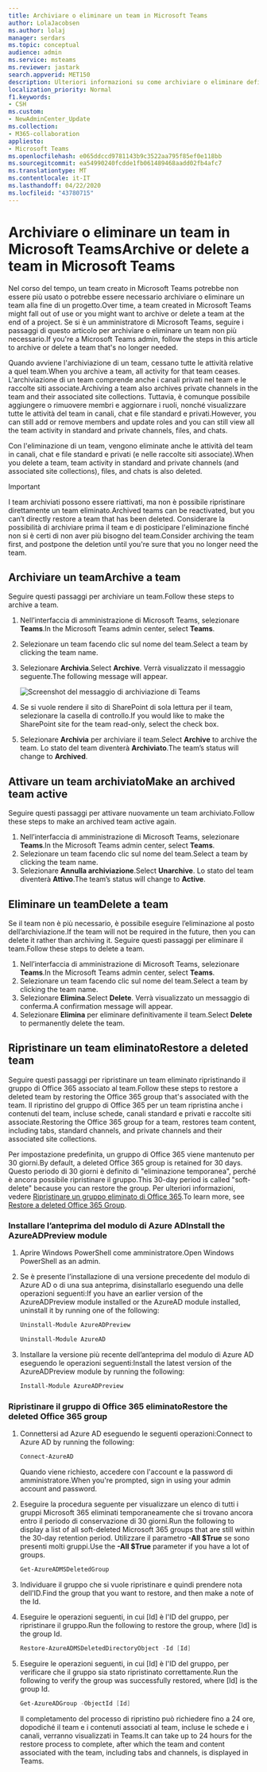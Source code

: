 ```yaml
---
title: Archiviare o eliminare un team in Microsoft Teams
author: LolaJacobsen
ms.author: lolaj
manager: serdars
ms.topic: conceptual
audience: admin
ms.service: msteams
ms.reviewer: jastark
search.appverid: MET150
description: Ulteriori informazioni su come archiviare o eliminare definitivamente un team.
localization_priority: Normal
f1.keywords:
- CSH
ms.custom:
- NewAdminCenter_Update
ms.collection:
- M365-collaboration
appliesto:
- Microsoft Teams
ms.openlocfilehash: e065ddccd9781143b9c3522aa795f85ef0e118bb
ms.sourcegitcommit: ea54990240fcdde1fb061489468aadd02fb4afc7
ms.translationtype: MT
ms.contentlocale: it-IT
ms.lasthandoff: 04/22/2020
ms.locfileid: "43780715"
---
```

<a name="archive-or-delete-a-team-in-microsoft-teams"></a><span data-ttu-id="0b254-103">Archiviare o eliminare un team in Microsoft Teams</span><span class="sxs-lookup"><span data-stu-id="0b254-103">Archive or delete a team in Microsoft Teams</span></span>
===========================================

<span data-ttu-id="0b254-104">Nel corso del tempo, un team creato in Microsoft Teams potrebbe non essere più usato o potrebbe essere necessario archiviare o eliminare un team alla fine di un progetto.</span><span class="sxs-lookup"><span data-stu-id="0b254-104">Over time, a team created in Microsoft Teams might fall out of use or you might want to archive or delete a team at the end of a project.</span></span> <span data-ttu-id="0b254-105">Se si è un amministratore di Microsoft Teams, seguire i passaggi di questo articolo per archiviare o eliminare un team non più necessario.</span><span class="sxs-lookup"><span data-stu-id="0b254-105">If you're a Microsoft Teams admin, follow the steps in this article to archive or delete a team that's no longer needed.</span></span>

<span data-ttu-id="0b254-106">Quando avviene l'archiviazione di un team, cessano tutte le attività relative a quel team.</span><span class="sxs-lookup"><span data-stu-id="0b254-106">When you archive a team, all activity for that team ceases.</span></span> <span data-ttu-id="0b254-107">L'archiviazione di un team comprende anche i canali privati nel team e le raccolte siti associate.</span><span class="sxs-lookup"><span data-stu-id="0b254-107">Archiving a team also archives private channels in the team and their associated site collections.</span></span>  <span data-ttu-id="0b254-108">Tuttavia, è comunque possibile aggiungere o rimuovere membri e aggiornare i ruoli, nonché visualizzare tutte le attività del team in canali, chat e file standard e privati.</span><span class="sxs-lookup"><span data-stu-id="0b254-108">However, you can still add or remove members and update roles and you can still view all the team activity in standard and private channels, files, and chats.</span></span>

<span data-ttu-id="0b254-109">Con l'eliminazione di un team, vengono eliminate anche le attività del team in canali, chat e file standard e privati (e nelle raccolte siti associate).</span><span class="sxs-lookup"><span data-stu-id="0b254-109">When you delete a team, team activity in standard and private channels (and associated site collections), files, and chats is also deleted.</span></span>

> [!IMPORTANT]
> <span data-ttu-id="0b254-110">I team archiviati possono essere riattivati, ma non è possibile ripristinare direttamente un team eliminato.</span><span class="sxs-lookup"><span data-stu-id="0b254-110">Archived teams can be reactivated, but you can’t directly restore a team that has been deleted.</span></span> <span data-ttu-id="0b254-111">Considerare la possibilità di archiviare prima il team e di posticipare l'eliminazione finché non si è certi di non aver più bisogno del team.</span><span class="sxs-lookup"><span data-stu-id="0b254-111">Consider archiving the team first, and postpone the deletion until you're sure that you no longer need the team.</span></span>

## <a name="archive-a-team"></a><span data-ttu-id="0b254-112">Archiviare un team</span><span class="sxs-lookup"><span data-stu-id="0b254-112">Archive a team</span></span>

<span data-ttu-id="0b254-113">Seguire questi passaggi per archiviare un team.</span><span class="sxs-lookup"><span data-stu-id="0b254-113">Follow these steps to archive a team.</span></span>

1. <span data-ttu-id="0b254-114">Nell’interfaccia di amministrazione di Microsoft Teams, selezionare **Teams**.</span><span class="sxs-lookup"><span data-stu-id="0b254-114">In the Microsoft Teams admin center, select **Teams**.</span></span>
2. <span data-ttu-id="0b254-115">Selezionare un team facendo clic sul nome del team.</span><span class="sxs-lookup"><span data-stu-id="0b254-115">Select a team by clicking the team name.</span></span>
3. <span data-ttu-id="0b254-116">Selezionare **Archivia**.</span><span class="sxs-lookup"><span data-stu-id="0b254-116">Select **Archive**.</span></span> <span data-ttu-id="0b254-117">Verrà visualizzato il messaggio seguente.</span><span class="sxs-lookup"><span data-stu-id="0b254-117">The following message will appear.</span></span>

    ![Screenshot del messaggio di archiviazione di Teams](media/teams-archive-message.png)

4. <span data-ttu-id="0b254-119">Se si vuole rendere il sito di SharePoint di sola lettura per il team, selezionare la casella di controllo.</span><span class="sxs-lookup"><span data-stu-id="0b254-119">If you would like to make the SharePoint site for the team read-only, select the check box.</span></span>
5. <span data-ttu-id="0b254-120">Selezionare **Archivia** per archiviare il team.</span><span class="sxs-lookup"><span data-stu-id="0b254-120">Select **Archive** to archive the team.</span></span> <span data-ttu-id="0b254-121">Lo stato del team diventerà **Archiviato**.</span><span class="sxs-lookup"><span data-stu-id="0b254-121">The team’s status will change to **Archived**.</span></span>

## <a name="make-an-archived-team-active"></a><span data-ttu-id="0b254-122">Attivare un team archiviato</span><span class="sxs-lookup"><span data-stu-id="0b254-122">Make an archived team active</span></span>

<span data-ttu-id="0b254-123">Seguire questi passaggi per attivare nuovamente un team archiviato.</span><span class="sxs-lookup"><span data-stu-id="0b254-123">Follow these steps to make an archived team active again.</span></span>

1. <span data-ttu-id="0b254-124">Nell’interfaccia di amministrazione di Microsoft Teams, selezionare **Teams**.</span><span class="sxs-lookup"><span data-stu-id="0b254-124">In the Microsoft Teams admin center, select **Teams**.</span></span>
2. <span data-ttu-id="0b254-125">Selezionare un team facendo clic sul nome del team.</span><span class="sxs-lookup"><span data-stu-id="0b254-125">Select a team by clicking the team name.</span></span>
3. <span data-ttu-id="0b254-126">Selezionare **Annulla archiviazione**.</span><span class="sxs-lookup"><span data-stu-id="0b254-126">Select **Unarchive**.</span></span> <span data-ttu-id="0b254-127">Lo stato del team diventerà **Attivo**.</span><span class="sxs-lookup"><span data-stu-id="0b254-127">The team’s status will change to **Active**.</span></span>

## <a name="delete-a-team"></a><span data-ttu-id="0b254-128">Eliminare un team</span><span class="sxs-lookup"><span data-stu-id="0b254-128">Delete a team</span></span>

<span data-ttu-id="0b254-129">Se il team non è più necessario, è possibile eseguire l’eliminazione al posto dell’archiviazione.</span><span class="sxs-lookup"><span data-stu-id="0b254-129">If the team will not be required in the future, then you can delete it rather than archiving it.</span></span> <span data-ttu-id="0b254-130">Seguire questi passaggi per eliminare il team.</span><span class="sxs-lookup"><span data-stu-id="0b254-130">Follow these steps to delete a team.</span></span>

1.  <span data-ttu-id="0b254-131">Nell’interfaccia di amministrazione di Microsoft Teams, selezionare **Teams**.</span><span class="sxs-lookup"><span data-stu-id="0b254-131">In the Microsoft Teams admin center, select **Teams**.</span></span>
2.  <span data-ttu-id="0b254-132">Selezionare un team facendo clic sul nome del team.</span><span class="sxs-lookup"><span data-stu-id="0b254-132">Select a team by clicking the team name.</span></span>
3.  <span data-ttu-id="0b254-133">Selezionare **Elimina**.</span><span class="sxs-lookup"><span data-stu-id="0b254-133">Select **Delete**.</span></span> <span data-ttu-id="0b254-134">Verrà visualizzato un messaggio di conferma.</span><span class="sxs-lookup"><span data-stu-id="0b254-134">A confirmation message will appear.</span></span>
4.  <span data-ttu-id="0b254-135">Selezionare **Elimina** per eliminare definitivamente il team.</span><span class="sxs-lookup"><span data-stu-id="0b254-135">Select **Delete** to permanently delete the team.</span></span>

## <a name="restore-a-deleted-team"></a><span data-ttu-id="0b254-136">Ripristinare un team eliminato</span><span class="sxs-lookup"><span data-stu-id="0b254-136">Restore a deleted team</span></span>

<span data-ttu-id="0b254-137">Seguire questi passaggi per ripristinare un team eliminato ripristinando il gruppo di Office 365 associato al team.</span><span class="sxs-lookup"><span data-stu-id="0b254-137">Follow these steps to restore a deleted team by restoring the Office 365 group that's associated with the team.</span></span> <span data-ttu-id="0b254-138">Il ripristino del gruppo di Office 365 per un team ripristina anche i contenuti del team, incluse schede, canali standard e privati e raccolte siti associate.</span><span class="sxs-lookup"><span data-stu-id="0b254-138">Restoring the Office 365 group for a team, restores team content, including tabs, standard channels, and private channels and their associated site collections.</span></span>

<span data-ttu-id="0b254-139">Per impostazione predefinita, un gruppo di Office 365 viene mantenuto per 30 giorni.</span><span class="sxs-lookup"><span data-stu-id="0b254-139">By default, a deleted Office 365 group is retained for 30 days.</span></span> <span data-ttu-id="0b254-140">Questo periodo di 30 giorni è definito di "eliminazione temporanea", perché è ancora possibile ripristinare il gruppo.</span><span class="sxs-lookup"><span data-stu-id="0b254-140">This 30-day period is called "soft-delete" because you can restore the group.</span></span> <span data-ttu-id="0b254-141">Per ulteriori informazioni, vedere [Ripristinare un gruppo eliminato di Office 365](https://docs.microsoft.com/office365/admin/create-groups/restore-deleted-group).</span><span class="sxs-lookup"><span data-stu-id="0b254-141">To learn more, see [Restore a deleted Office 365 Group](https://docs.microsoft.com/office365/admin/create-groups/restore-deleted-group).</span></span>

### <a name="install-the-azureadpreview-module"></a><span data-ttu-id="0b254-142">Installare l’anteprima del modulo di Azure AD</span><span class="sxs-lookup"><span data-stu-id="0b254-142">Install the AzureADPreview module</span></span>

1. <span data-ttu-id="0b254-143">Aprire Windows PowerShell come amministratore.</span><span class="sxs-lookup"><span data-stu-id="0b254-143">Open Windows PowerShell as an admin.</span></span>
2. <span data-ttu-id="0b254-144">Se è presente l’installazione di una versione precedente del modulo di Azure AD o di una sua anteprima, disinstallarlo eseguendo una delle operazioni seguenti:</span><span class="sxs-lookup"><span data-stu-id="0b254-144">If you have an earlier version of the AzureADPreview module installed or the AzureAD module installed, uninstall it by running one of the following:</span></span>

    ```PowerShell 
    Uninstall-Module AzureADPreview
    ```

    ```PowerShell
    Uninstall-Module AzureAD
    ```
3. <span data-ttu-id="0b254-145">Installare la versione più recente dell’anteprima del modulo di Azure AD eseguendo le operazioni seguenti:</span><span class="sxs-lookup"><span data-stu-id="0b254-145">Install the latest version of the AzureADPreview module by running the following:</span></span>

    ```PowerShell
    Install-Module AzureADPreview
    ```    

### <a name="restore-the-deleted-office-365-group"></a><span data-ttu-id="0b254-146">Ripristinare il gruppo di Office 365 eliminato</span><span class="sxs-lookup"><span data-stu-id="0b254-146">Restore the deleted Office 365 group</span></span>

1. <span data-ttu-id="0b254-147">Connettersi ad Azure AD eseguendo le seguenti operazioni:</span><span class="sxs-lookup"><span data-stu-id="0b254-147">Connect to Azure AD by running the following:</span></span>
    ```PowerShell
    Connect-AzureAD
    ```
    <span data-ttu-id="0b254-148">Quando viene richiesto, accedere con l'account e la password di amministratore.</span><span class="sxs-lookup"><span data-stu-id="0b254-148">When you're prompted, sign in using your admin account and password.</span></span>  
2. <span data-ttu-id="0b254-149">Eseguire la procedura seguente per visualizzare un elenco di tutti i gruppi Microsoft 365 eliminati temporaneamente che si trovano ancora entro il periodo di conservazione di 30 giorni.</span><span class="sxs-lookup"><span data-stu-id="0b254-149">Run the following to display a list of all soft-deleted Microsoft 365 groups that are still within the 30-day retention period.</span></span> <span data-ttu-id="0b254-150">Utilizzare il parametro **-All $True** se sono presenti molti gruppi.</span><span class="sxs-lookup"><span data-stu-id="0b254-150">Use the **-All $True** parameter if you have a lot of groups.</span></span>
    ```PowerShell
    Get-AzureADMSDeletedGroup
    ``` 
3. <span data-ttu-id="0b254-151">Individuare il gruppo che si vuole ripristinare e quindi prendere nota dell'ID.</span><span class="sxs-lookup"><span data-stu-id="0b254-151">Find the group that you want to restore, and then make a note of the Id.</span></span>
4. <span data-ttu-id="0b254-152">Eseguire le operazioni seguenti, in cui [Id] è l'ID del gruppo, per ripristinare il gruppo.</span><span class="sxs-lookup"><span data-stu-id="0b254-152">Run the following to restore the group, where [Id] is the group Id.</span></span>
    ```PowerShell
    Restore-AzureADMSDeletedDirectoryObject -Id [Id]
    ```
5.  <span data-ttu-id="0b254-153">Eseguire le operazioni seguenti, in cui [Id] è l'ID del gruppo, per verificare che il gruppo sia stato ripristinato correttamente.</span><span class="sxs-lookup"><span data-stu-id="0b254-153">Run the following to verify the group was successfully restored, where [Id] is the group Id.</span></span>
    ```PowerShell
    Get-AzureADGroup -ObjectId [Id]
    ```

    <span data-ttu-id="0b254-154">Il completamento del processo di ripristino può richiedere fino a 24 ore, dopodiché il team e i contenuti associati al team, incluse le schede e i canali, verranno visualizzati in Teams.</span><span class="sxs-lookup"><span data-stu-id="0b254-154">It can take up to 24 hours for the restore process to complete, after which the team and content associated with the team, including tabs and channels, is displayed in Teams.</span></span>
